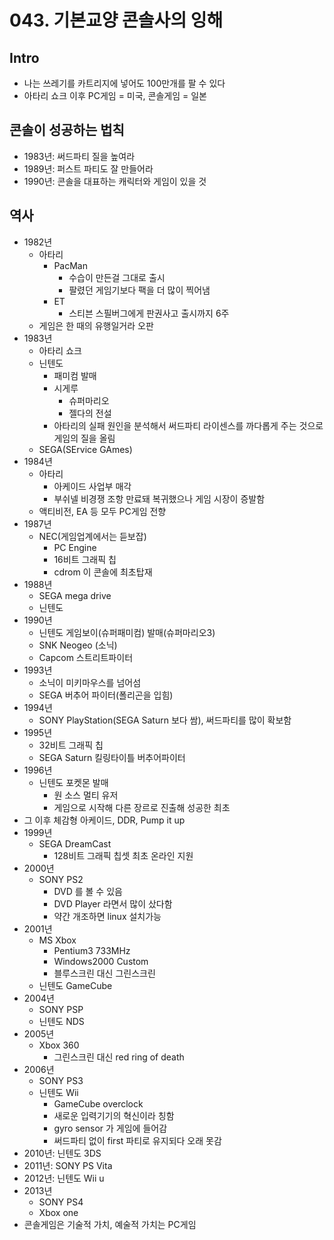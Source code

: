 # 043. 기본교양 콘솔사의 잉해

## Intro

* 나는 쓰레기를 카트리지에 넣어도 100만개를 팔 수 있다
* 아타리 쇼크 이후 PC게임 = 미국, 콘솔게임 = 일본
  
## 콘솔이 성공하는 법칙

* 1983년: 써드파티 질을 높여라
* 1989년: 퍼스트 파티도 잘 만들어라
* 1990년: 콘솔을 대표하는 캐릭터와 게임이 있을 것

## 역사

* 1982년
  * 아타리
    * PacMan
      * 수습이 만든걸 그대로 출시
      * 팔렸던 게임기보다 팩을 더 많이 찍어냄
    * ET
      * 스티븐 스필버그에게 판권사고 출시까지 6주
  * 게임은 한 때의 유행일거라 오판
* 1983년
  * 아타리 쇼크
  * 닌텐도
    * 패미컴 발매
    * 시게루
      * 슈퍼마리오
      * 젤다의 전설
    * 아타리의 실패 원인을 분석해서 써드파티 라이센스를 까다롭게 주는 것으로 게임의 질을 올림
  * SEGA(SErvice GAmes)
* 1984년
  * 아타리
    * 아케이드 사업부 매각
    * 부쉬넬 비경쟁 조항 만료돼 복귀했으나 게임 시장이 증발함
  * 액티비전, EA 등 모두 PC게임 전향
* 1987년
  * NEC(게임업계에서는 듣보잡)
    * PC Engine
    * 16비트 그래픽 칩
    * cdrom 이 콘솔에 최초탑재
* 1988년
  * SEGA mega drive
  * 닌텐도 
* 1990년
  * 닌텐도 게임보이(슈퍼패미컴) 발매(슈퍼마리오3)
  * SNK Neogeo (소닉)
  * Capcom 스트리트파이터
* 1993년
  * 소닉이 미키마우스를 넘어섬
  * SEGA 버추어 파이터(폴리곤을 입힘)
* 1994년
  * SONY PlayStation(SEGA Saturn 보다 쌈), 써드파티를 많이 확보함
* 1995년
  * 32비트 그래픽 칩
  * SEGA Saturn 킬링타이틀 버추어파이터
* 1996년
  * 닌텐도 포켓몬 발매
    * 원 소스 멀티 유저
    * 게임으로 시작해 다른 장르로 진출해 성공한 최초
* 그 이후 체감형 아케이드, DDR, Pump it up
* 1999년
  * SEGA DreamCast
    * 128비트 그래픽 칩셋 최초 온라인 지원
* 2000년
  * SONY PS2
    * DVD 를 볼 수 있음
    * DVD Player 라면서 많이 샀다함
    * 약간 개조하면 linux 설치가능
* 2001년
  * MS Xbox
    * Pentium3 733MHz
    * Windows2000 Custom
    * 블루스크린 대신 그린스크린
  * 닌텐도 GameCube
* 2004년
  * SONY PSP
  * 닌텐도 NDS
* 2005년
  * Xbox 360
    * 그린스크린 대신 red ring of death
* 2006년
  * SONY PS3
  * 닌텐도 Wii
    * GameCube overclock
    * 새로운 입력기기의 혁신이라 칭함
    * gyro sensor 가 게임에 들어감
    * 써드파티 없이 first 파티로 유지되다 오래 못감
* 2010년: 닌텐도 3DS
* 2011년: SONY PS Vita
* 2012년: 닌텐도 Wii u
* 2013년
  * SONY PS4
  * Xbox one
* 콘솔게임은 기술적 가치, 예술적 가치는 PC게임
